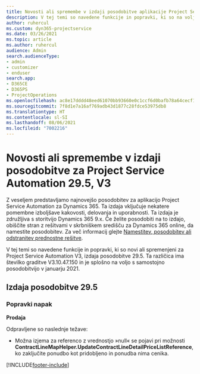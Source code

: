 ```yaml
---
title: Novosti ali spremembe v izdaji posodobitve aplikacije Project Service Automation 29.5, sprotni popravek, V3
description: V tej temi so navedene funkcije in popravki, ki so na voljo v izdaji posodobitve aplikacije Project Service Automation 29.5, sprotni popravek, V3.
author: ruhercul
ms.custom: dyn365-projectservice
ms.date: 03/26/2021
ms.topic: article
ms.author: ruhercul
audience: Admin
search.audienceType:
- admin
- customizer
- enduser
search.app:
- D365CE
- D365PS
- ProjectOperations
ms.openlocfilehash: ac8e17dddd48eed61070bb93660e0c1ccf6d0bafb78a64cecf1b6ab45da7d1a9
ms.sourcegitcommit: 7f8d1e7a16af769adb43d1877c28fdce53975db8
ms.translationtype: HT
ms.contentlocale: sl-SI
ms.lasthandoff: 08/06/2021
ms.locfileid: "7002216"
---
```

# <a name="whats-new-or-changed-in-project-service-automation-update-release-295-v3"></a>Novosti ali spremembe v izdaji posodobitve za Project Service Automation 29.5, V3

Z veseljem predstavljamo najnovejšo posodobitev za aplikacijo Project Service Automation za Dynamics 365. Ta izdaja vključuje nekatere pomembne izboljšave kakovosti, delovanja in uporabnosti. Ta izdaja je združljiva s storitvijo Dynamics 365 9.x. Če želite posodobiti na to izdajo, obiščite stran z rešitvami v skrbniškem središču za Dynamics 365 online, da namestite posodobitev. Za več informacij glejte [Namestitev, posodobitev ali odstranitev prednostne rešitve](/power-platform/admin/install-remove-preferred-solution.md).

V tej temi so navedene funkcije in popravki, ki so novi ali spremenjeni za Project Service Automation V3, izdaja posodobitve 29.5. Ta različica ima številko graditve V3.10.47.150 in je splošno na voljo s samostojno posodobitvijo v januarju 2021.

## <a name="update-release-295"></a>Izdaja posodobitve 29.5

### <a name="bug-fixes"></a>Popravki napak


**Prodaja**

Odpravljene so naslednje težave:

- Možna izjema za referenco z vrednostjo »null« se pojavi pri možnosti **ContractLineMapHelper.UpdateContractLineDetailPriceListReference**, ko zaključite ponudbo kot pridobljeno in ponudba nima cenika.


[!INCLUDE[footer-include](../includes/footer-banner.md)]
